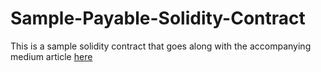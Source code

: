 ﻿# Sample-Payable-Solidity-Contract
 
 <p> This is a sample solidity contract that goes along with the accompanying medium article <a href="https://sonnyvesali.medium.com/writing-a-smart-contract-that-takes-and-gives-ether-on-remix-pt1-3356ed0d1927"> here </a> </p>
